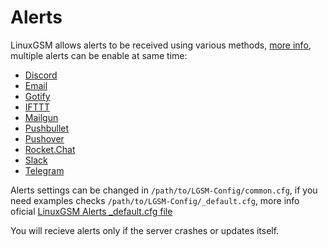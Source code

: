 # Alerts

LinuxGSM allows alerts to be received using various methods, [more info](https://docs.linuxgsm.com/alerts), multiple alerts can be enable at same time:

* [Discord](https://docs.linuxgsm.com/alerts/discord)
* [Email](https://docs.linuxgsm.com/alerts/email)
* [Gotify](https://docs.linuxgsm.com/alerts/gotify)
* [IFTTT](https://docs.linuxgsm.com/alerts/ifttt)
* [Mailgun](https://docs.linuxgsm.com/alerts/mailgun)
* [Pushbullet](https://docs.linuxgsm.com/alerts/pushbullet)
* [Pushover](https://docs.linuxgsm.com/alerts/pushover)
* [Rocket.Chat](https://docs.linuxgsm.com/alerts/rocket.chat)
* [Slack](https://docs.linuxgsm.com/alerts/slack)
* [Telegram](https://docs.linuxgsm.com/alerts/telegram)

Alerts settings can be changed in `/path/to/LGSM-Config/common.cfg`, if you need examples checks `/path/to/LGSM-Config/_default.cfg`, more info oficial [LinuxGSM Alerts _default.cfg file](https://github.com/GameServerManagers/LinuxGSM/blob/master/lgsm/config-default/config-lgsm/sdtdserver/_default.cfg)

You will recieve alerts only if the server crashes or updates itself.
